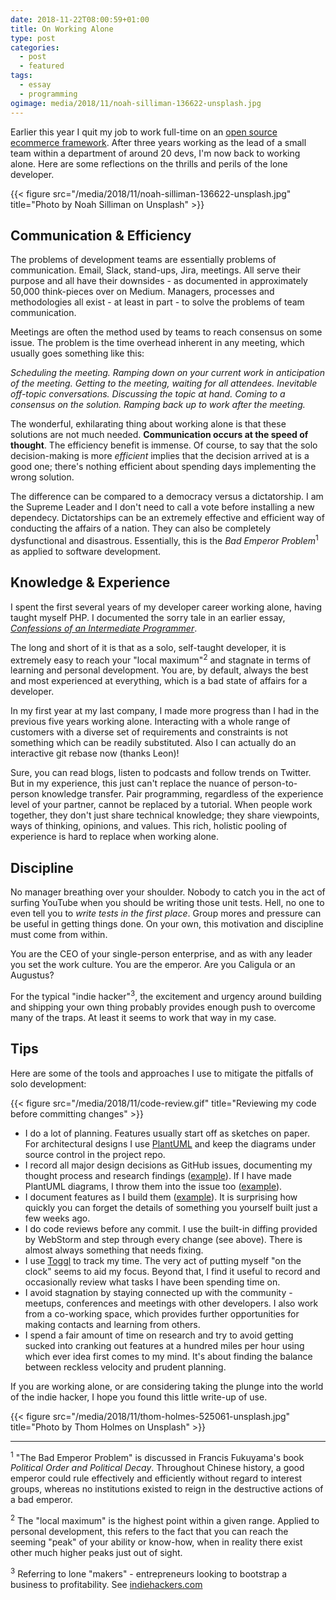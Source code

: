 ```yaml
---
date: 2018-11-22T08:00:59+01:00
title: On Working Alone
type: post
categories:
  - post 
  - featured
tags:
  - essay
  - programming
ogimage: media/2018/11/noah-silliman-136622-unsplash.jpg
---
```


Earlier this year I quit my job to work full-time on an [open source ecommerce framework](https://github.com/vendure-ecommerce/vendure). After three years working as the lead of a small team within a department of around 20 devs, I'm now back to working alone. Here are some reflections on the thrills and perils of the lone developer.

{{< figure src="/media/2018/11/noah-silliman-136622-unsplash.jpg" title="Photo by Noah Silliman on Unsplash" >}}

## Communication & Efficiency

The problems of development teams are essentially problems of communication. Email, Slack, stand-ups, Jira, meetings. All serve their purpose and all have their downsides - as documented in approximately 50,000 think-pieces over on Medium. Managers, processes and methodologies all exist - at least in part - to solve the problems of team communication. 

Meetings are often the method used by teams to reach consensus on some issue. The problem is the time overhead inherent in any meeting, which usually goes something like this:

*Scheduling the meeting. Ramping down on your current work in anticipation of the meeting. Getting to the meeting, waiting for all attendees. Inevitable off-topic conversations. Discussing the topic at hand. Coming to a consensus on the solution. Ramping back up to work after the meeting.*

The wonderful, exhilarating thing about working alone is that these solutions are not much needed. **Communication occurs at the speed of thought**. The efficiency benefit is immense. Of course, to say that the solo decision-making is more *efficient* implies that the decision arrived at is a good one; there's nothing efficient about spending days implementing the wrong solution.

The difference can be compared to a democracy versus a dictatorship. I am the Supreme Leader and I don't need to call a vote before installing a new dependecy. Dictatorships can be an extremely effective and efficient way of conducting the affairs of a nation. They can also be completely dysfunctional and disastrous. Essentially, this is the *Bad Emperor Problem*<sup>1</sup> as applied to software development.

## Knowledge & Experience

I spent the first several years of my developer career working alone, having taught myself PHP. I documented the sorry tale in an earlier essay, [*Confessions of an Intermediate Programmer*](/blog/confessions-of-an-intermediate-programmer/). 

The long and short of it is that as a solo, self-taught developer, it is extremely easy to reach your "local maximum"<sup>2</sup> and stagnate in terms of learning and personal development. You are, by default, always the best and most experienced at everything, which is a bad state of affairs for a developer. 

In my first year at my last company, I made more progress than I had in the previous five years working alone. Interacting with a whole range of customers with a diverse set of requirements and constraints is not something which can be readily substituted. Also I can actually do an interactive git rebase now (thanks Leon)!

Sure, you can read blogs, listen to podcasts and follow trends on Twitter. But in my experience, this just can't replace the nuance of person-to-person knowledge transfer. Pair programming, regardless of the experience level of your partner, cannot be replaced by a tutorial. When people work together, they don't just share technical knowledge; they share viewpoints, ways of thinking, opinions, and values. This rich, holistic pooling of experience is hard to replace when working alone.

## Discipline

No manager breathing over your shoulder. Nobody to catch you in the act of surfing YouTube when you should be writing those unit tests. Hell, no one to even tell you to *write tests in the first place*. Group mores and pressure can be useful in getting things done. On your own, this motivation and discipline must come from within.

You are the CEO of your single-person enterprise, and as with any leader you set the work culture. You are the emperor. Are you Caligula or an Augustus?

For the typical "indie hacker"<sup>3</sup>, the excitement and urgency around building and shipping your own thing probably provides enough push to overcome many of the traps. At least it seems to work that way in my case. 


## Tips

Here are some of the tools and approaches I use to mitigate the pitfalls of solo development:

{{< figure src="/media/2018/11/code-review.gif" title="Reviewing my code before committing changes" >}}

* I do a lot of planning. Features usually start off as sketches on paper. For architectural designs I use [PlantUML](http://plantuml.com/) and keep the diagrams under source control in the project repo. 
* I record all major design decisions as GitHub issues, documenting my thought process and research findings ([example](https://github.com/vendure-ecommerce/vendure/issues/31)). If I have made PlantUML diagrams, I throw them into the issue too ([example](https://github.com/vendure-ecommerce/vendure/issues/33)).
* I document features as I build them ([example](https://github.com/vendure-ecommerce/vendure/blob/ea8338882b5aaeb4bab405c23b37aeccf68537dd/README.md#custom-fields)). It is surprising how quickly you can forget the details of something you yourself built just a few weeks ago.
* I do code reviews before any commit. I use the built-in diffing provided by WebStorm and step through every change (see above). There is almost always something that needs fixing.
* I use [Toggl](https://www.toggl.com) to track my time. The very act of putting myself "on the clock" seems to aid my focus. Beyond that, I find it useful to record and occasionally review what tasks I have been spending time on.
* I avoid stagnation by staying connected up with the community - meetups, conferences and meetings with other developers. I also work from a co-working space, which provides further opportunities for making contacts and learning from others.
* I spend a fair amount of time on research and try to avoid getting sucked into cranking out features at a hundred miles per hour using which ever idea first comes to my mind. It's about finding the balance between reckless velocity and prudent planning.

If you are working alone, or are considering taking the plunge into the world of the indie hacker, I hope you found this little write-up of use. 


{{< figure src="/media/2018/11/thom-holmes-525061-unsplash.jpg" title="Photo by Thom Holmes on Unsplash" >}}

<hr>

<sup>1</sup> "The Bad Emperor Problem" is discussed in Francis Fukuyama's book *Political Order and Political Decay*. Throughout Chinese history, a good emperor could rule effectively and efficiently without regard to interest groups, whereas no institutions existed to reign in the destructive actions of a bad emperor.

<sup>2</sup> The "local maximum" is the highest point within a given range. Applied to personal development, this refers to the fact that you can reach the seeming "peak" of your ability or know-how, when in reality there exist other much higher peaks just out of sight.

<sup>3</sup> Referring to lone "makers" - entrepreneurs looking to bootstrap a business to profitability. See [indiehackers.com](https://www.indiehackers.com)